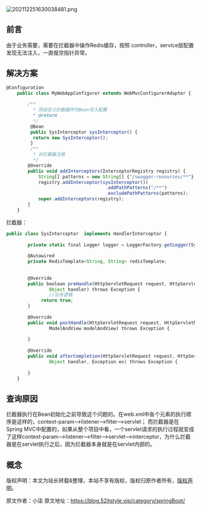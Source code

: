 


![202112251630038481.png](https://gitee.com/hezhiyuan007/java-study/raw/master/images/SpringBoot4/17c108db-8c83-4147-bf86-4b15ee41539f.png)

## 前言

由于业务需要，需要在拦截器中操作Redis缓存，按照 controller，service层配置发现无法注入，一直报空指针异常。

## 解决方案


```js 
@Configuration
    public class MyWebAppConfigurer extends WebMvcConfigurerAdapter {
     
        /**
          * 将自定义拦截器作为Bean写入配置
          * @return
          */
         @Bean
         public SysInterceptor sysInterceptor() {
          return new SysInterceptor();
         }
         /**
          * 对拦截器注册
          */
        @Override
        public void addInterceptors(InterceptorRegistry registry) {
            String[] patterns = new String[] {"/swagger-resources/**"};
            registry.addInterceptor(sysInterceptor())
                                     .addPathPatterns("/**")
                                     .excludePathPatterns(patterns);
            super.addInterceptors(registry);
        }
    }
```

拦截器：


```js 
public class SysInterceptor  implements HandlerInterceptor {
        
        private static final Logger logger = LoggerFactory.getLogger(SysInterceptor.class);
        
        @Autowired
        private RedisTemplate<String, String> redisTemplate;
    
        
        @Override
        public boolean preHandle(HttpServletRequest request, HttpServletResponse response,
                Object handler) throws Exception {
                //业务逻辑
             return true;
        }
    
        @Override
        public void postHandle(HttpServletRequest request, HttpServletResponse response, Object handler,
                ModelAndView modelAndView) throws Exception {
            
        }
    
        @Override
        public void afterCompletion(HttpServletRequest request, HttpServletResponse response,
                Object handler, Exception ex) throws Exception {
            
        }
    }
```

## 查询原因

拦截器执行在Bean初始化之前导致这个问题的。在web.xml中各个元素的执行顺序是这样的，context-param-->listener-->filter-->servlet； 而拦截器是在Spring MVC中配置的，如果从整个项目中看，一个servlet请求的执行过程就变成了这样context-param-->listener-->filter-->servlet-->interceptor，为什么拦截器是在servlet执行之后，因为拦截器本身就是在servlet内部的。

## 概念

版权声明：本文为站长转载&整理，本站不享有版权，版权归原作者所有，[版权声明](https://gitee.com/hezhiyuan007/java-notes/raw/master/disclaimer.md)。




原文作者：小柒 原文地址：https://blog.52itstyle.vip/category/springBoot/